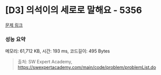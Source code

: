 # [D3] 의석이의 세로로 말해요 - 5356 

[문제 링크](https://swexpertacademy.com/main/code/problem/problemDetail.do?contestProbId=AWVWgkP6sQ0DFAUO) 

### 성능 요약

메모리: 61,712 KB, 시간: 193 ms, 코드길이: 495 Bytes



> 출처: SW Expert Academy, https://swexpertacademy.com/main/code/problem/problemList.do